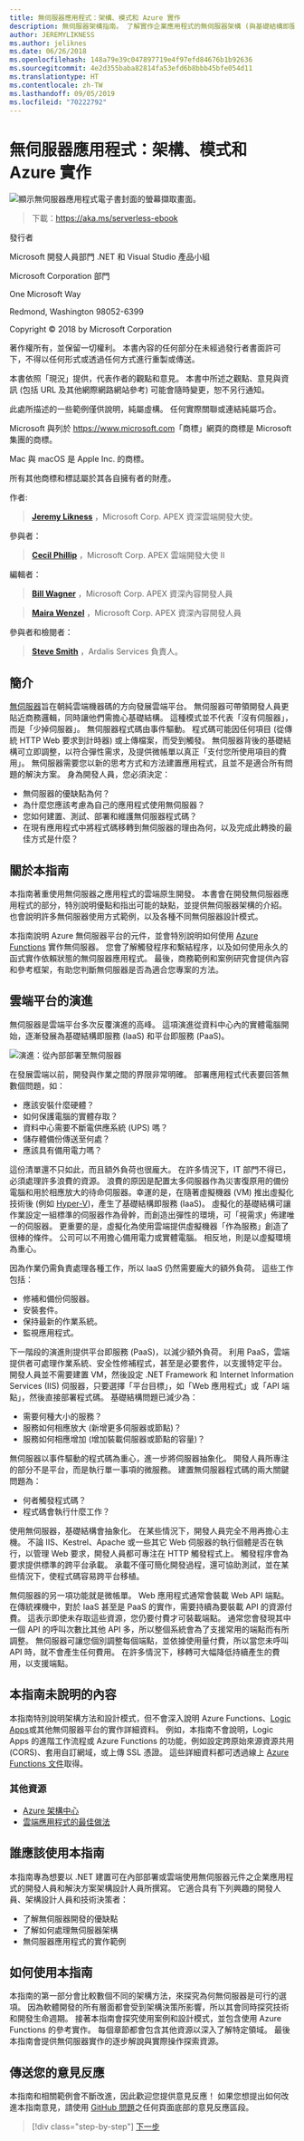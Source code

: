 ```yaml
---
title: 無伺服器應用程式：架構、模式和 Azure 實作
description: 無伺服器架構指南。 了解實作企業應用程式的無伺服器架構 (與基礎結構即服務 [IaaS] 或平台即服務 [PaaS] 相對) 的時機、原因和方式。
author: JEREMYLIKNESS
ms.author: jeliknes
ms.date: 06/26/2018
ms.openlocfilehash: 148a79e39c047897719e4f97efd84676b1b92636
ms.sourcegitcommit: 4e2d355baba82814fa53efd6b8bbb45bfe054d11
ms.translationtype: HT
ms.contentlocale: zh-TW
ms.lasthandoff: 09/05/2019
ms.locfileid: "70222792"
---
```

# <a name="serverless-apps-architecture-patterns-and-azure-implementation"></a>無伺服器應用程式：架構、模式和 Azure 實作

![顯示無伺服器應用程式電子書封面的螢幕擷取畫面。](./media/index/serverless-apps-cover.jpg)

> 下載：<https://aka.ms/serverless-ebook>

發行者

Microsoft 開發人員部門 .NET 和 Visual Studio 產品小組

Microsoft Corporation 部門

One Microsoft Way

Redmond, Washington 98052-6399

Copyright © 2018 by Microsoft Corporation

著作權所有，並保留一切權利。 本書內容的任何部分在未經過發行者書面許可下，不得以任何形式或透過任何方式進行重製或傳送。

本書依照「現況」提供，代表作者的觀點和意見。 本書中所述之觀點、意見與資訊 (包括 URL 及其他網際網路網站參考) 可能會隨時變更，恕不另行通知。

此處所描述的一些範例僅供說明，純屬虛構。 任何實際關聯或連結純屬巧合。

Microsoft 與列於 <https://www.microsoft.com>「商標」網頁的商標是 Microsoft 集團的商標。

Mac 與 macOS 是 Apple Inc. 的商標。

所有其他商標和標誌屬於其各自擁有者的財產。

作者:

> **[Jeremy Likness](https://twitter.com/jeremylikness)** ，Microsoft Corp. APEX 資深雲端開發大使。

參與者：

> **[Cecil Phillip](https://twitter.com/cecilphillip)** ，Microsoft Corp. APEX 雲端開發大使 II

編輯者：

> **[Bill Wagner](https://twitter.com/billwagner)** ，Microsoft Corp. APEX 資深內容開發人員

> **[Maira Wenzel](https://twitter.com/mairacw)** ，Microsoft Corp. APEX 資深內容開發人員

參與者和檢閱者：

> **[Steve Smith](https://twitter.com/ardalis)** ，Ardalis Services 負責人。

## <a name="introduction"></a>簡介

[無伺服器](https://azure.microsoft.com/solutions/serverless/)旨在朝純雲端機器碼的方向發展雲端平台。 無伺服器可帶領開發人員更貼近商務邏輯，同時讓他們需擔心基礎結構。 這種模式並不代表「沒有伺服器」，而是「少掉伺服器」。 無伺服器程式碼由事件驅動。 程式碼可能因任何項目 (從傳統 HTTP Web 要求到計時器) 或上傳檔案，而受到觸發。 無伺服器背後的基礎結構可立即調整，以符合彈性需求，及提供微帳單以真正「支付您所使用項目的費用」。 無伺服器需要您以新的思考方式和方法建置應用程式，且並不是適合所有問題的解決方案。 身為開發人員，您必須決定：

* 無伺服器的優缺點為何？
* 為什麼您應該考慮為自己的應用程式使用無伺服器？
* 您如何建置、測試、部署和維護無伺服器程式碼？
* 在現有應用程式中將程式碼移轉到無伺服器的理由為何，以及完成此轉換的最佳方式是什麼？

## <a name="about-this-guide"></a>關於本指南

本指南著重使用無伺服器之應用程式的雲端原生開發。 本書會在開發無伺服器應用程式的部分，特別說明優點和指出可能的缺點，並提供無伺服器架構的介紹。 也會說明許多無伺服器使用方式範例，以及各種不同無伺服器設計模式。

本指南說明 Azure 無伺服器平台的元件，並會特別說明如何使用 [Azure Functions](https://docs.microsoft.com/azure/azure-functions/functions-overview) 實作無伺服器。 您會了解觸發程序和繫結程序，以及如何使用永久的函式實作依賴狀態的無伺服器應用程式。 最後，商務範例和案例研究會提供內容和參考框架，有助您判斷無伺服器是否為適合您專案的方法。

## <a name="evolution-of-cloud-platforms"></a>雲端平台的演進

無伺服器是雲端平台多次反覆演進的高峰。 這項演進從資料中心內的實體電腦開始，逐漸發展為基礎結構即服務 (IaaS) 和平台即服務 (PaaS)。

![演進：從內部部署至無伺服器](./media/serverless-evolution-iaas-paas.png)

在發展雲端以前，開發與作業之間的界限非常明確。 部署應用程式代表要回答無數個問題，如：

* 應該安裝什麼硬體？
* 如何保護電腦的實體存取？
* 資料中心需要不斷電供應系統 (UPS) 嗎？
* 儲存體備份傳送至何處？
* 應該具有備用電力嗎？

這份清單還不只如此，而且額外負荷也很龐大。 在許多情況下，IT 部門不得已，必須處理許多浪費的資源。 浪費的原因是配置太多伺服器作為災害復原用的備份電腦和用於相應放大的待命伺服器。幸運的是，在隨著虛擬機器 (VM) 推出虛擬化技術後 (例如 [Hyper-V](/virtualization/hyper-v-on-windows/about/))，產生了基礎結構即服務 (IaaS)。 虛擬化的基礎結構可讓作業設定一組標準的伺服器作為骨幹，而創造出彈性的環境，可「視需求」佈建唯一的伺服器。 更重要的是，虛擬化為使用雲端提供虛擬機器「作為服務」創造了很棒的條件。 公司可以不用擔心備用電力或實體電腦。 相反地，則是以虛擬環境為重心。

因為作業仍需負責處理各種工作，所以 IaaS 仍然需要龐大的額外負荷。 這些工作包括：

* 修補和備份伺服器。
* 安裝套件。
* 保持最新的作業系統。
* 監視應用程式。

下一階段的演進則提供平台即服務 (PaaS)，以減少額外負荷。 利用 PaaS，雲端提供者可處理作業系統、安全性修補程式，甚至是必要套件，以支援特定平台。 開發人員並不需要建置 VM，然後設定 .NET Framework 和 Internet Information Services (IIS) 伺服器，只要選擇「平台目標」，如「Web 應用程式」或「API 端點」，然後直接部署程式碼。 基礎結構問題已減少為：

* 需要何種大小的服務？
* 服務如何相應放大 (新增更多伺服器或節點)？
* 服務如何相應增加 (增加裝載伺服器或節點的容量)？

無伺服器以事件驅動的程式碼為重心，進一步將伺服器抽象化。 開發人員所專注的部分不是平台，而是執行單一事項的微服務。 建置無伺服器程式碼的兩大關鍵問題為：

* 何者觸發程式碼？
* 程式碼會執行什麼工作？

使用無伺服器，基礎結構會抽象化。 在某些情況下，開發人員完全不用再擔心主機。 不論 IIS、Kestrel、Apache 或一些其它 Web 伺服器的執行個體是否在執行，以管理 Web 要求，開發人員都可專注在 HTTP 觸發程式上。 觸發程序會為要求提供標準的跨平台承載。 承載不僅可簡化開發過程，還可協助測試，並在某些情況下，使程式碼容易跨平台移植。

無伺服器的另一項功能就是微帳單。 Web 應用程式通常會裝載 Web API 端點。 在傳統裸機中，對於 IaaS 甚至是 PaaS 的實作，需要持續為要裝載 API 的資源付費。 這表示即使未存取這些資源，您仍要付費才可裝載端點。 通常您會發現其中一個 API 的呼叫次數比其他 API 多，所以整個系統會為了支援常用的端點而有所調整。 無伺服器可讓您個別調整每個端點，並依據使用量付費，所以當您未呼叫 API 時，就不會產生任何費用。 在許多情況下，移轉可大幅降低持續產生的費用，以支援端點。

## <a name="what-this-guide-doesnt-cover"></a>本指南未說明的內容

本指南特別說明架構方法和設計模式，但不會深入說明 Azure Functions、[Logic Apps](https://docs.microsoft.com/azure/logic-apps/logic-apps-what-are-logic-apps)或其他無伺服器平台的實作詳細資料。 例如，本指南不會說明，Logic Apps 的進階工作流程或 Azure Functions 的功能，例如設定跨原始來源資源共用 (CORS)、套用自訂網域，或上傳 SSL 憑證。 這些詳細資料都可透過線上 [Azure Functions 文件](https://docs.microsoft.com/azure/azure-functions/functions-reference)取得。

### <a name="additional-resources"></a>其他資源

* [Azure 架構中心](https://docs.microsoft.com/azure/architecture/)
* [雲端應用程式的最佳做法](https://docs.microsoft.com/azure/architecture/best-practices/api-design)

## <a name="who-should-use-the-guide"></a>誰應該使用本指南

本指南專為想要以 .NET 建置可在內部部署或雲端使用無伺服器元件之企業應用程式的開發人員和解決方案架構設計人員所撰寫。 它適合具有下列興趣的開發人員、架構設計人員和技術決策者：

* 了解無伺服器開發的優缺點
* 了解如何處理無伺服器架構
* 無伺服器應用程式的實作範例

## <a name="how-to-use-the-guide"></a>如何使用本指南

本指南的第一部分會比較數個不同的架構方法，來探究為何無伺服器是可行的選項。 因為軟體開發的所有層面都會受到架構決策所影響，所以其會同時探究技術和開發生命週期。 接著本指南會探究使用案例和設計模式，並包含使用 Azure Functions 的參考實作。 每個章節都會包含其他資源以深入了解特定領域。 最後本指南會提供無伺服器實作的逐步解說與實際操作探索資源。

## <a name="send-your-feedback"></a>傳送您的意見反應

本指南和相關範例會不斷改進，因此歡迎您提供意見反應！ 如果您想提出如何改進本指南意見，請使用 [GitHub 問題](https://github.com/dotnet/docs/issues)之任何頁面底部的意見反應區段。

>[!div class="step-by-step"]
>[下一步](architecture-approaches.md)
